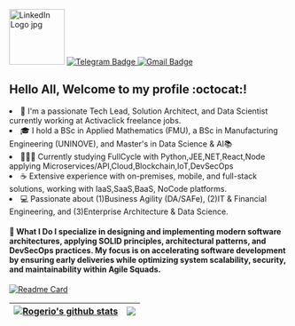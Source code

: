 <th><a href="https://www.linkedin.com/in/rogerio-meira/" rel="nofollow"><img loading="lazy" decoding="async" width="100" height="100" src="https://blog.waalaxy.com/wp-content/uploads/2021/01/3.jpg" alt="LinkedIn Logo jpg" www.linkedin.com/in/rogerio-meira/" style="max-width: 100%;"></a></th> 

<th><a href="https://t.me/raazeved"> <img src="https://img.shields.io/badge/Telegram-2CA5E0?style=for-the-badge&logo=telegram&logoColor=white" alt="Telegram Badge" data-canonical-src="https://img.shields.io/badge/Telegram-2CA5E0?style=for-the-badge&logo=telegram&logoColor=white&amp; link=https://t.me/raazeved" style="max-width: 100%;"> </a></th>
      
<th><a href="mailto:raazeved@gmail.com"><img src="https://camo.githubusercontent.com/ac8d5c5cdbc05628c1fc0a80754d18d7ab51cc37d4bd68a77eb84da6f869380c/68747470733a2f2f696d672e736869656c64732e696f2f62616467652f2d476d61696c2d6331343433383f7374796c653d666f722d7468652d6261646765266c6f676f3d476d61696c266c6f676f436f6c6f723d7768697465266c696e6b3d6d61696c746f3a726562656363616d616e7a6940676d61696c2e636f6d" alt="Gmail Badge" data-canonical-src="https://img.shields.io/badge/-Gmail-c14438?style=for-the-badge&amp;logo=Gmail&amp;logoColor=white&amp;link=mailto:raazeved@gmail.com" style="max-width: 100%;"></a></th>
      
      
## Hello All, Welcome to my profile :octocat:!
  
<li>👷 I'm a passionate Tech Lead, Solution Architect, and Data Scientist currently working at Activaclick freelance jobs.</li>
<li>🎓 I hold a BSc in Applied Mathematics (FMU), a BSc in Manufacturing Engineering (UNINOVE), and Master's in Data Science & AI📚</li>
<li>👨🏻‍💻 Currently studying FullCycle with Python,JEE,NET,React,Node applying Microservices/API,Cloud,Blockchain,IoT,DevSecOps</li>
<li>☕ Extensive experience with on-premises, mobile, and full-stack solutions, working with IaaS,SaaS,BaaS, NoCode platforms.</li>
<li>💻 Passionate about (1)Business Agility (DA/SAFe), (2)IT & Financial Engineering, and (3)Enterprise Architecture & Data Science.</li>
 
#### 🔹 What I Do I specialize in designing and implementing modern software architectures, applying SOLID principles, architectural patterns, and DevSecOps practices. My focus is on accelerating software development by ensuring early deliveries while optimizing system scalability, security, and maintainability within Agile Squads.



[![Readme Card](https://github-readme-stats.vercel.app/api/pin/?username=anuraghazra&repo=github-readme-stats)](https://github.com/anuraghazra/github-readme-stats)

<table> 
<thead> <tr>
<th><a href="https://github.com/raazeved/github-readme-stats"><img align="center" src="https://github-readme-stats.vercel.app/api?username=raazeved&show_icons=true" alt="Rogerio's github stats" data-canonical-src="https://github-readme-stats.vercel.app/api?username=raazeved&amp;show_icons=true&amp;include_all_commits=true&amp;theme=buefy&amp;hide_border=true" style="max-width: 100%;"> </a></th>

<th><a href="https://github.com/raazeved/github-readme-stats"><img align="center" src="https://github-readme-stats.vercel.app/api/top-langs/?username=raazeved&layout=compact" style="max-width: 100%;"></a></th>
</thead> </tr>      
</table>
